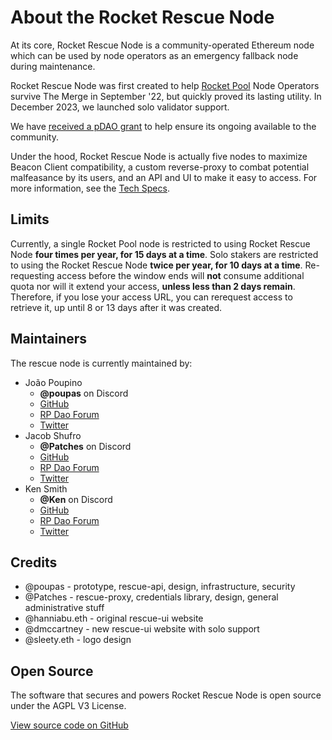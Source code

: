 # About the Rocket Rescue Node

At its core, Rocket Rescue Node is a community-operated Ethereum node which can be used by node operators as an emergency fallback node during maintenance.

Rocket Rescue Node was first created to help [Rocket Pool](https://rocketpool.net/) Node Operators survive The Merge in September '22, but quickly proved its lasting utility.
In December 2023, we launched solo validator support.


We have [received a pDAO grant](https://dao.rocketpool.net/t/january-2023-gmc-call-for-grant-applications-deadline-is-january-15th/1335/3) to help ensure its ongoing available to the community.

Under the hood, Rocket Rescue Node is actually five nodes to maximize Beacon Client compatibility, a custom reverse-proxy to combat potential malfeasance by its users, and an API and UI to make it easy to access.
For more information, see the [Tech Specs](./tech-specs/SUMMARY.md).

## Limits
Currently, a single Rocket Pool node is restricted to using Rocket Rescue Node **four times per year, for 15 days at a time**.
Solo stakers are restricted to using the Rocket Rescue Node **twice per year, for 10 days at a time**.
Re-requesting access before the window ends will **not** consume additional quota nor will it extend your access, **unless less than 2 days remain**.
Therefore, if you lose your access URL, you can rerequest access to retrieve it, up until 8 or 13 days after it was created.

## Maintainers
The rescue node is currently maintained by:

- João Poupino
  - **@poupas** on Discord
  - [GitHub](https://github.com/poupas)
  - [RP Dao Forum](https://dao.rocketpool.net/u/poupas/summary)
  - [Twitter](https://twitter.com/poupas)
- Jacob Shufro
  - **@Patches** on Discord
  - [GitHub](https://github.com/jshufro)
  - [RP Dao Forum](https://dao.rocketpool.net/u/patches/summary)
  - [Twitter](https://twitter.com/0xPatches)
- Ken Smith
  - **@Ken** on Discord
  - [GitHub](https://github.com/htimsk)
  - [RP Dao Forum](https://dao.rocketpool.net/u/ken/summary)
  - [Twitter](https://twitter.com/nextblock_eth)

## Credits
  - @poupas - prototype, rescue-api, design, infrastructure, security
  - @Patches - rescue-proxy, credentials library, design, general administrative stuff
  - @hanniabu.eth - original rescue-ui website
  - @dmccartney - new rescue-ui website with solo support
  - @sleety.eth - logo design

## Open Source
The software that secures and powers Rocket Rescue Node is open source under the AGPL V3 License.

[View source code on GitHub](https://github.com/orgs/Rocket-Rescue-Node/repositories)
